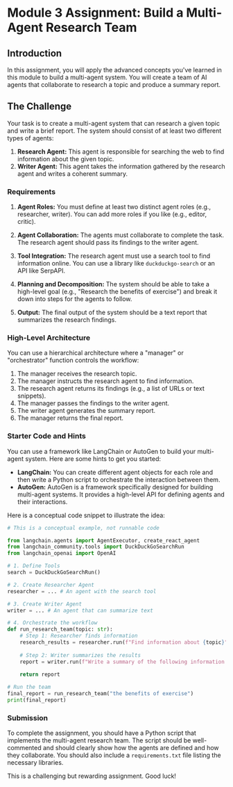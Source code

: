 # Module 3 Assignment: Build a Multi-Agent Research Team

## Introduction

In this assignment, you will apply the advanced concepts you've learned in this module to build a multi-agent system. You will create a team of AI agents that collaborate to research a topic and produce a summary report.

## The Challenge

Your task is to create a multi-agent system that can research a given topic and write a brief report. The system should consist of at least two different types of agents:

1.  **Research Agent:** This agent is responsible for searching the web to find information about the given topic.
2.  **Writer Agent:** This agent takes the information gathered by the research agent and writes a coherent summary.

### Requirements

1.  **Agent Roles:** You must define at least two distinct agent roles (e.g., researcher, writer). You can add more roles if you like (e.g., editor, critic).

2.  **Agent Collaboration:** The agents must collaborate to complete the task. The research agent should pass its findings to the writer agent.

3.  **Tool Integration:** The research agent must use a search tool to find information online. You can use a library like `duckduckgo-search` or an API like SerpAPI.

4.  **Planning and Decomposition:** The system should be able to take a high-level goal (e.g., "Research the benefits of exercise") and break it down into steps for the agents to follow.

5.  **Output:** The final output of the system should be a text report that summarizes the research findings.

### High-Level Architecture

You can use a hierarchical architecture where a "manager" or "orchestrator" function controls the workflow:

1.  The manager receives the research topic.
2.  The manager instructs the research agent to find information.
3.  The research agent returns its findings (e.g., a list of URLs or text snippets).
4.  The manager passes the findings to the writer agent.
5.  The writer agent generates the summary report.
6.  The manager returns the final report.

### Starter Code and Hints

You can use a framework like LangChain or AutoGen to build your multi-agent system. Here are some hints to get you started:

*   **LangChain:** You can create different agent objects for each role and then write a Python script to orchestrate the interaction between them.
*   **AutoGen:** AutoGen is a framework specifically designed for building multi-agent systems. It provides a high-level API for defining agents and their interactions.

Here is a conceptual code snippet to illustrate the idea:

```python
# This is a conceptual example, not runnable code

from langchain.agents import AgentExecutor, create_react_agent
from langchain_community.tools import DuckDuckGoSearchRun
from langchain_openai import OpenAI

# 1. Define Tools
search = DuckDuckGoSearchRun()

# 2. Create Researcher Agent
researcher = ... # An agent with the search tool

# 3. Create Writer Agent
writer = ... # An agent that can summarize text

# 4. Orchestrate the workflow
def run_research_team(topic: str):
    # Step 1: Researcher finds information
    research_results = researcher.run(f"Find information about {topic}")
    
    # Step 2: Writer summarizes the results
    report = writer.run(f"Write a summary of the following information: {research_results}")
    
    return report

# Run the team
final_report = run_research_team("the benefits of exercise")
print(final_report)

```

### Submission

To complete the assignment, you should have a Python script that implements the multi-agent research team. The script should be well-commented and should clearly show how the agents are defined and how they collaborate. You should also include a `requirements.txt` file listing the necessary libraries.

This is a challenging but rewarding assignment. Good luck!
